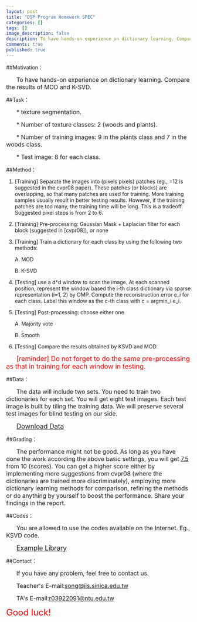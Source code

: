 ```yaml
---
layout: post
title: "DSP Program Homework SPEC"
categories: []
tags: []
image_description: false
description: To have hands-on experience on dictionary learning. Compare the results of MOD and K-SVD. 
comments: true
published: true
---
```


##Motivation：

　　<font size="3">To have hands-on experience on dictionary learning. Compare the results of MOD and K-SVD.</font>

##Task：

　　<font size="3">* texture segmentation.</font>

　　<font size="3">* Number of texture classes: 2 (woods and plants).</font>

　　<font size="3">* Number of training images: 9 in the plants class and 7 in the woods class.</font>

　　<font size="3">* Test image: 8 for each class.</font>

##Method：

1.	[Training] Separate the images into  (pixels  pixels) patches (eg., =12 is suggested in the cvpr08 paper). These patches (or blocks) are overlapping, so that many patches are used for training. More training samples usually result in better testing results. However, if the training patches are too many, the training time will be long. This is a tradeoff. Suggested pixel steps is from 2 to 6.

2.	[Training] Pre-processing: Gaussian Mask + Laplacian filter for each block (suggested in [cvpr08]), or none

3.	[Training] Train a dictionary for each class by using the following two methods:

	A.	MOD

	B.	K-SVD

4.	 [Testing] use a d*d window to scan the image. At each scanned position, represent the window based the i-th class dictionary via sparse representation (i=1, 2) by OMP. Compute the reconstruction error e_i for each class. Label this window as the c-th class with c = argmin_i e_i.

5.	[Testing] Post-processing: choose either one

	A.	Majority vote

	B.	Smooth

6.	[Testing] Compare the results obtained by KSVD and MOD.


　　<font color="#FF0000" size="4">[reminder] Do not forget to do the same pre-processing as that in training for each window in testing.</font>

##Data：

　　<font size="3">The data will include two sets. You need to train two dictionaries for each set. You will get eight test images. Each test image is built by tiling the training data. We will preserve several test images for blind testing on our side.</font>

　　<font size="4"><a href="http://www.cmlab.csie.ntu.edu.tw/~npes87184/dsp_homework.zip">Download Data</a></font>

##Grading：

　　<font size="3">The performance might not be good. As long as you have done the work according the above basic settings, you will get <u>7.5</u> from 10 (scores). You can get a higher score either by implementing more suggestions from cvpr08 (where the dictionaries are trained more discriminately), employing more dictionary learning methods for comparison, refining the methods or do anything by yourself to boost the performance. Share your findings in the report.</font>

##Codes：

　　<font size="3">You are allowed to use the codes available on the Internet. Eg., KSVD code.</font>

　　<font size="4"><a href="http://www.cs.technion.ac.il/~elad/Various/KSVD_Matlab_ToolBox.zip">Example Library</a></font>

##Contact：

　　<font size="3">If you have any problem, feel free to contact us.</font>

　　<font size="3">Teacher's E-mail:<a href="mailto:song@iis.sinica.edu.tw">song@iis.sinica.edu.tw</a></font>

　　<font size="3">TA's E-mail:<a href="mailto:r03922091@ntu.edu.tw">r03922091@ntu.edu.tw</a></font>

<font color="#FF0000" size="5">Good luck!</font>
